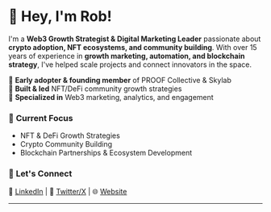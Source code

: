 # 👋 Hey, I'm Rob!

I'm a **Web3 Growth Strategist & Digital Marketing Leader** passionate about **crypto adoption, NFT ecosystems, and community building**. With over 15 years of experience in **growth marketing, automation, and blockchain strategy**, I've helped scale projects and connect innovators in the space.

🔹 **Early adopter & founding member** of PROOF Collective & Skylab  
🔹 **Built & led** NFT/DeFi community growth strategies  
🔹 **Specialized in** Web3 marketing, analytics, and engagement  

### 🚀 **Current Focus**
- NFT & DeFi Growth Strategies
- Crypto Community Building
- Blockchain Partnerships & Ecosystem Development

### 🔗 **Let's Connect**
📍 [LinkedIn](https://linkedin.com/in/riula) | 📍 [Twitter/X](https://x.com/skell) | 🌐 [Website](https://robiu.la)

---
